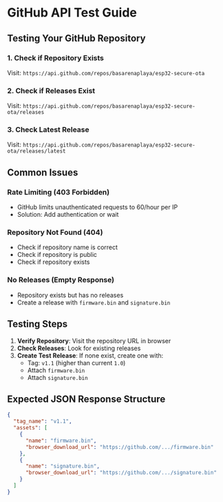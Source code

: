 # GitHub API Test Guide

## Testing Your GitHub Repository

### 1. Check if Repository Exists
Visit: `https://api.github.com/repos/basarenaplaya/esp32-secure-ota`

### 2. Check if Releases Exist
Visit: `https://api.github.com/repos/basarenaplaya/esp32-secure-ota/releases`

### 3. Check Latest Release
Visit: `https://api.github.com/repos/basarenaplaya/esp32-secure-ota/releases/latest`

## Common Issues

### Rate Limiting (403 Forbidden)
- GitHub limits unauthenticated requests to 60/hour per IP
- Solution: Add authentication or wait

### Repository Not Found (404)
- Check if repository name is correct
- Check if repository is public
- Check if repository exists

### No Releases (Empty Response)
- Repository exists but has no releases
- Create a release with `firmware.bin` and `signature.bin`

## Testing Steps

1. **Verify Repository**: Visit the repository URL in browser
2. **Check Releases**: Look for existing releases
3. **Create Test Release**: If none exist, create one with:
   - Tag: `v1.1` (higher than current `1.0`)
   - Attach `firmware.bin`
   - Attach `signature.bin`

## Expected JSON Response Structure

```json
{
  "tag_name": "v1.1",
  "assets": [
    {
      "name": "firmware.bin",
      "browser_download_url": "https://github.com/.../firmware.bin"
    },
    {
      "name": "signature.bin", 
      "browser_download_url": "https://github.com/.../signature.bin"
    }
  ]
}
```
